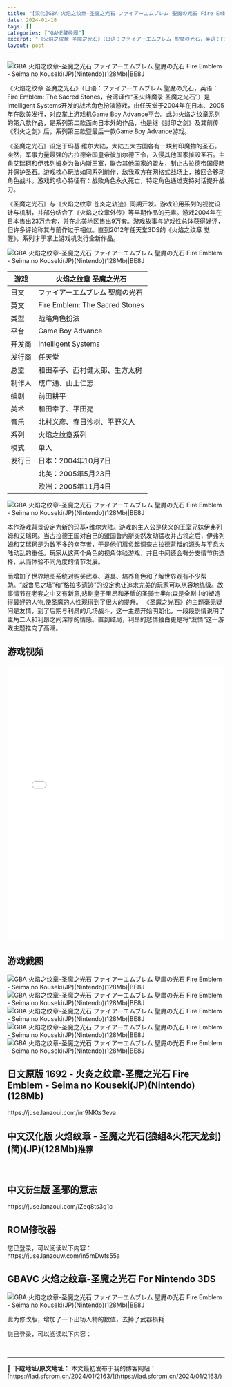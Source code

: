 ```yaml
---
title: "[汉化]GBA 火焰之纹章-圣魔之光石 ファイアーエムブレム 聖魔の光石 Fire Emblem &#8211; Seima no Kouseki(JP)(Nintendo)(128Mb)|BE8J 免费下载"
date: 2024-01-18
tags: []
categories: ["GAME藏经阁"]
excerpt: "《火焰之纹章 圣魔之光石》（日语：ファイアーエムブレム 聖魔の光石，英语：Fire Emblem: The Sacred Stones，台湾译作“圣火降魔录 圣魔之光石”）是Intelligent Systems开发的战术角色扮演游戏，由任天堂于2004年在日本、2005年在欧美发行，对应掌上游戏机&hellip;"
layout: post
---
```


<div></div>
<img style="display: block; margin-left: auto; margin-right: auto;" title="火焰之纹章-圣魔之光石 游戏封面" src="https://lad.sfcrom.cn/wp-content/uploads/2024/01/20240117_65a7e42aa5062.jpg" alt="GBA 火焰之纹章-圣魔之光石 ファイアーエムブレム 聖魔の光石 Fire Emblem - Seima no Kouseki(JP)(Nintendo)(128Mb)|BE8J" />

《火焰之纹章 圣魔之光石》（日语：ファイアーエムブレム 聖魔の光石，英语：Fire Emblem: The Sacred Stones，台湾译作“圣火降魔录 圣魔之光石”）是Intelligent Systems开发的战术角色扮演游戏，由任天堂于2004年在日本、2005年在欧美发行，对应掌上游戏机Game Boy Advance平台。此为火焰之纹章系列的第八款作品，是系列第二款面向日本外的作品，也是继《封印之剑》及其前传《烈火之剑》后，系列第三款暨最后一款Game Boy Advance游戏。

《圣魔之光石》设定于玛基·维尔大陆，大陆五大古国各有一块封印魔物的圣石。突然，军事力量最强的古拉德帝国皇帝彼加尔德下令，入侵其他国家摧毁圣石。主角艾瑞珂和伊弗列姆身为鲁内斯王室，联合其他国家的盟友，制止古拉德帝国侵略并保护圣石。游戏核心玩法如同系列前作，敌我双方在网格式战场上，按回合移动角色战斗。游戏的核心特征有：战败角色永久死亡，特定角色通过支持对话提升战力。

《圣魔之光石》与《火焰之纹章 苍炎之轨迹》同期开发。游戏沿用系列的视觉设计与机制，并部分结合了《火焰之纹章外传》等早期作品的元素。游戏2004年在日本售出23万余套，并在北美地区售出9万套。游戏故事与游戏性总体获得好评，但许多评论称其与前作过于相似。直到2012年任天堂3DS的《火焰之纹章 觉醒》，系列才于掌上游戏机发行全新作品。

<img style="display: block; margin-left: auto; margin-right: auto;" title="火焰之纹章-圣魔之光石" src="https://lad.sfcrom.cn/wp-content/uploads/2024/01/20240117_65a7e42beed87.png" alt="GBA 火焰之纹章-圣魔之光石 ファイアーエムブレム 聖魔の光石 Fire Emblem - Seima no Kouseki(JP)(Nintendo)(128Mb)|BE8J" />
<table>
<thead>
<tr>
<th>游戏</th>
<th>火焰之纹章 圣魔之光石</th>
</tr>
</thead>
<tbody>
<tr>
<td>日文</td>
<td>ファイアーエムブレム 聖魔の光石</td>
</tr>
<tr>
<td>英文</td>
<td>Fire Emblem: The Sacred Stones</td>
</tr>
<tr>
<td>类型</td>
<td>战略角色扮演</td>
</tr>
<tr>
<td>平台</td>
<td>Game Boy Advance</td>
</tr>
<tr>
<td>开发商</td>
<td>Intelligent Systems</td>
</tr>
<tr>
<td>发行商</td>
<td>任天堂</td>
</tr>
<tr>
<td>总监</td>
<td>和田幸子、西村健太郎、生方太树</td>
</tr>
<tr>
<td>制作人</td>
<td>成广通、山上仁志</td>
</tr>
<tr>
<td>编剧</td>
<td>前田耕平</td>
</tr>
<tr>
<td>美术</td>
<td>和田幸子、平田亮</td>
</tr>
<tr>
<td>音乐</td>
<td>北村义彦、春日沙树、平野义人</td>
</tr>
<tr>
<td>系列</td>
<td>火焰之纹章系列</td>
</tr>
<tr>
<td>模式</td>
<td>单人</td>
</tr>
<tr>
<td>发行日</td>
<td>日本：2004年10月7日</td>
</tr>
<tr>
<td></td>
<td>北美：2005年5月23日</td>
</tr>
<tr>
<td></td>
<td>欧洲：2005年11月4日</td>
</tr>
</tbody>
</table>
<img style="display: block; margin-left: auto; margin-right: auto;" title="GBA 1692-火焰之纹章-圣魔之光石" src="https://lad.sfcrom.cn/wp-content/uploads/2024/01/20240117_65a7e42db31bc.jpg" alt="GBA 火焰之纹章-圣魔之光石 ファイアーエムブレム 聖魔の光石 Fire Emblem - Seima no Kouseki(JP)(Nintendo)(128Mb)|BE8J" />

本作游戏背景设定为新的玛基▪维尔大陆。游戏的主人公是侠义的王室兄妹伊弗列姆和艾瑞珂。当古拉德王国对自己的盟国鲁内斯突然发动猛攻并占领之后，伊弗列姆和艾瑞珂是为数不多的幸存者，于是他们肩负起调查古拉德背叛的源头与平息大陆动乱的重任。玩家从这两个角色的视角体验游戏，并且中间还会有分支情节供选择，从而体验不同角度的情节发展。

而增加了世界地图系统对购买武器、道具、培养角色和了解世界观有不少帮助。“威鲁尼之塔”和“格拉多遗迹”的设定也让追求完美的玩家可以从容地练级。故事情节在老套之中又有新意,悲剧皇子里昂和矛盾的圣骑士奥尔森是全剧中的塑造得最好的人物,使圣魔的人性观得到了很大的提升。
《圣魔之光石》的主题毫无疑问是友情，到了后期与利昂的几场战斗，这一主题开始明朗化，一段段剧情说明了主角二人和利昂之间深厚的情感。直到结局，利昂的悲情独白更是将“友情”这一游戏主题推向了高潮。

<a name="ci_title0"></a>
<h2>游戏视频</h2>
<iframe style="width: 1000px; height: 640px; max-width: 100%;" src="//player.bilibili.com/player.html?aid=808322329&amp;cid=488106745&amp;page=1" frameborder="no" scrolling="no" allowfullscreen="allowfullscreen"> </iframe><a name="ci_title1"></a>
<h2>游戏截图</h2>
<img style="display: block; margin-left: auto; margin-right: auto;" title="火焰之纹章-圣魔之光石 游戏截图" src="https://lad.sfcrom.cn/wp-content/uploads/2024/01/20240117_65a7e42dd5072.jpg" alt="GBA 火焰之纹章-圣魔之光石 ファイアーエムブレム 聖魔の光石 Fire Emblem - Seima no Kouseki(JP)(Nintendo)(128Mb)|BE8J" />
<img style="display: block; margin-left: auto; margin-right: auto;" title="火焰之纹章-圣魔之光石 游戏截图" src="https://lad.sfcrom.cn/wp-content/uploads/2024/01/20240117_65a7e42e0944b.jpg" alt="GBA 火焰之纹章-圣魔之光石 ファイアーエムブレム 聖魔の光石 Fire Emblem - Seima no Kouseki(JP)(Nintendo)(128Mb)|BE8J" />
<img style="display: block; margin-left: auto; margin-right: auto;" title="火焰之纹章-圣魔之光石 游戏截图" src="https://lad.sfcrom.cn/wp-content/uploads/2024/01/20240117_65a7e42e38f04.jpg" alt="GBA 火焰之纹章-圣魔之光石 ファイアーエムブレム 聖魔の光石 Fire Emblem - Seima no Kouseki(JP)(Nintendo)(128Mb)|BE8J" />
<img style="display: block; margin-left: auto; margin-right: auto;" title="火焰之纹章-圣魔之光石 游戏截图" src="https://lad.sfcrom.cn/wp-content/uploads/2024/01/20240117_65a7e42e5a697.jpg" alt="GBA 火焰之纹章-圣魔之光石 ファイアーエムブレム 聖魔の光石 Fire Emblem - Seima no Kouseki(JP)(Nintendo)(128Mb)|BE8J" />
<img style="display: block; margin-left: auto; margin-right: auto;" title="火焰之纹章-圣魔之光石 游戏截图" src="https://lad.sfcrom.cn/wp-content/uploads/2024/01/20240117_65a7e42e87f0c.jpg" alt="GBA 火焰之纹章-圣魔之光石 ファイアーエムブレム 聖魔の光石 Fire Emblem - Seima no Kouseki(JP)(Nintendo)(128Mb)|BE8J" />

<a name="ci_title2"></a>
<h2>日文原版 1692 - 火炎之纹章-圣魔之光石 Fire Emblem - Seima no Kouseki(JP)(Nintendo)(128Mb)</h2>
https://juse.lanzoui.com/im9NKts3eva

<a name="ci_title3"></a>
<h2>中文汉化版 火焰纹章 - 圣魔之光石(狼组&amp;火花天龙剑)(简)(JP)(128Mb)<code>推荐</code></h2>
<span style="color: #ffffff;">https://juse.lanzoui.com/iKsnCts3ffa</span>

<a name="ci_title4"></a>
<h2>中文<code>衍生</code>版 圣邪的意志</h2>
https://juse.lanzoui.com/iZeq8ts3g1c

<a name="ci_title5"></a>
<h2>ROM修改器</h2>
您已登录，可以阅读以下内容：
<div>https://juse.lanzouw.com/in5mDwfs55a</div>
<a name="ci_title6"></a>
<h2>GBAVC 火焰之纹章-圣魔之光石 For Nintendo 3DS</h2>
<img style="display: block; margin-left: auto; margin-right: auto;" title="GBAVC 火焰之纹章-圣魔之光石 For Nintendo 3DS" src="https://lad.sfcrom.cn/wp-content/uploads/2024/01/20240117_65a7e430476b2.png" alt="GBA 火焰之纹章-圣魔之光石 ファイアーエムブレム 聖魔の光石 Fire Emblem - Seima no Kouseki(JP)(Nintendo)(128Mb)|BE8J" />

此为修改版，增加了一下出场人物的数值，去掉了武器损耗

您已登录，可以阅读以下内容：
<div><span style="color: #ffffff;">https://juse.lanzouw.com/i3rluuwkumj</span></div>

---
📖 **下载地址/原文地址：** 本文最初发布于我的博客网站：[https://lad.sfcrom.cn/2024/01/2163/](https://lad.sfcrom.cn/2024/01/2163/)
